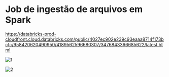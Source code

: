 # Job de ingestão de arquivos em Spark

https://databricks-prod-cloudfront.cloud.databricks.com/public/4027ec902e239c93eaaa8714f173bcfc/958420620490950/4189562596680307/3476843366685622/latest.html

![1](https://github.com/user-attachments/assets/06e48b13-f11a-455e-9ae8-0db518b474ca)

![2](https://github.com/user-attachments/assets/eb464b8e-f1be-4e8b-af0c-2001a2336984)



